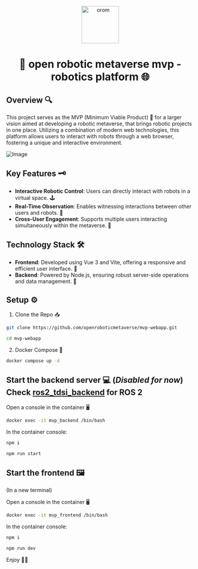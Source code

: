 
<p align="center">
  <a href="https://www.openroboticmetaverse.org">
    <img alt="orom" src="https://raw.githubusercontent.com/openroboverse/knowledge-base/main/docs/assets/icon.png" width="100" />
  </a>
</p>
<h1 align="center">
  🤖 open robotic metaverse mvp - robotics platform 🌐
</h1>

## Overview 🔍

This project serves as the MVP (Minimum Viable Product) 🚀 for a larger vision aimed at developing a robotic metaverse, that brings robotic projects in one place. Utilizing a combination of modern web technologies, this platform allows users to interact with robots through a web browser, fostering a unique and interactive environment.

![Image](https://github.com/openroboticmetaverse/mvp-webapp/assets/61633482/b013e674-8629-40a2-a3ab-8722bc8e0bfa)


## Key Features 🗝️

- **Interactive Robotic Control**: Users can directly interact with robots in a virtual space. 🕹️
- **Real-Time Observation**: Enables witnessing interactions between other users and robots. 👀
- **Cross-User Engagement**: Supports multiple users interacting simultaneously within the metaverse. 👥

## Technology Stack 🛠️

- **Frontend**: Developed using Vue 3 and Vite, offering a responsive and efficient user interface. 🌟
- **Backend**: Powered by Node.js, ensuring robust server-side operations and data management. 💪




## Setup ⚙️

1. Clone the Repo 📥

```bash
git clone https://github.com/openroboticmetaverse/mvp-webapp.git

```
```bash
cd mvp-webapp
```

2. Docker Compose 🐳

```bash
docker compose up -d
```

## Start the backend server 💻 (*Disabled for now*) Check [ros2_tdsi_backend](https://github.com/openroboticmetaverse/ros2-tdsi-backend) for ROS 2

Open a console in the container 🖥️
```bash
docker exec -it mvp_backend /bin/bash
```

In the container console:
```bash
npm i
```
```bash
npm run start
```
## Start the frontend 🖼️

(In a new terminal)

Open a console in the container 🖥️
```bash
docker exec -it mvp_frontend /bin/bash
```
In the container console:
```bash
npm i
```
```bash
npm run dev
```


Enjoy 🎉🥳
